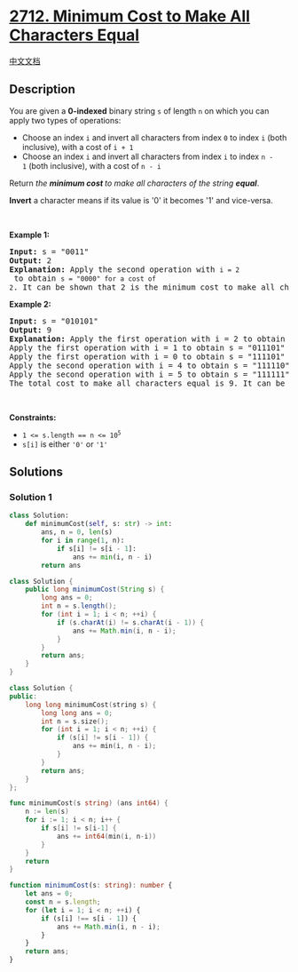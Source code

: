 # [2712. Minimum Cost to Make All Characters Equal](https://leetcode.com/problems/minimum-cost-to-make-all-characters-equal)

[中文文档](/solution/2700-2799/2712.Minimum%20Cost%20to%20Make%20All%20Characters%20Equal/README.md)

<!-- tags:Greedy,String,Dynamic Programming -->

<!-- difficulty:Medium -->

## Description

<p>You are given a <strong>0-indexed</strong> binary string <code>s</code> of length <code>n</code> on which you can apply two types of operations:</p>

<ul>
	<li>Choose an index <code>i</code> and invert all characters from&nbsp;index <code>0</code> to index <code>i</code>&nbsp;(both inclusive), with a cost of <code>i + 1</code></li>
	<li>Choose an index <code>i</code> and invert all characters&nbsp;from&nbsp;index <code>i</code> to index <code>n - 1</code>&nbsp;(both inclusive), with a cost of <code>n - i</code></li>
</ul>

<p>Return <em>the <strong>minimum cost </strong>to make all characters of the string <strong>equal</strong></em>.</p>

<p><strong>Invert</strong> a character means&nbsp;if its value is &#39;0&#39; it becomes &#39;1&#39; and vice-versa.</p>

<p>&nbsp;</p>
<p><strong class="example">Example 1:</strong></p>

<pre>
<strong>Input:</strong> s = &quot;0011&quot;
<strong>Output:</strong> 2
<strong>Explanation:</strong> Apply the second operation with <code>i = 2</code> to obtain <code>s = &quot;0000&quot; for a cost of 2</code>. It can be shown that 2 is the minimum cost to make all characters equal.
</pre>

<p><strong class="example">Example 2:</strong></p>

<pre>
<strong>Input:</strong> s = &quot;010101&quot;
<strong>Output:</strong> 9
<strong>Explanation:</strong> Apply the first operation with i = 2 to obtain s = &quot;101101&quot; for a cost of 3.
Apply the first operation with i = 1 to obtain s = &quot;011101&quot; for a cost of 2. 
Apply the first operation with i = 0 to obtain s = &quot;111101&quot; for a cost of 1. 
Apply the second operation with i = 4 to obtain s = &quot;111110&quot; for a cost of 2.
Apply the second operation with i = 5 to obtain s = &quot;111111&quot; for a cost of 1. 
The total cost to make all characters equal is 9. It can be shown that 9 is the minimum cost to make all characters equal.
</pre>

<p>&nbsp;</p>
<p><strong>Constraints:</strong></p>

<ul>
	<li><code>1 &lt;= s.length == n &lt;= 10<sup>5</sup></code></li>
	<li><code>s[i]</code> is either <code>&#39;0&#39;</code> or <code>&#39;1&#39;</code></li>
</ul>

## Solutions

### Solution 1

<!-- tabs:start -->

```python
class Solution:
    def minimumCost(self, s: str) -> int:
        ans, n = 0, len(s)
        for i in range(1, n):
            if s[i] != s[i - 1]:
                ans += min(i, n - i)
        return ans
```

```java
class Solution {
    public long minimumCost(String s) {
        long ans = 0;
        int n = s.length();
        for (int i = 1; i < n; ++i) {
            if (s.charAt(i) != s.charAt(i - 1)) {
                ans += Math.min(i, n - i);
            }
        }
        return ans;
    }
}
```

```cpp
class Solution {
public:
    long long minimumCost(string s) {
        long long ans = 0;
        int n = s.size();
        for (int i = 1; i < n; ++i) {
            if (s[i] != s[i - 1]) {
                ans += min(i, n - i);
            }
        }
        return ans;
    }
};
```

```go
func minimumCost(s string) (ans int64) {
	n := len(s)
	for i := 1; i < n; i++ {
		if s[i] != s[i-1] {
			ans += int64(min(i, n-i))
		}
	}
	return
}
```

```ts
function minimumCost(s: string): number {
    let ans = 0;
    const n = s.length;
    for (let i = 1; i < n; ++i) {
        if (s[i] !== s[i - 1]) {
            ans += Math.min(i, n - i);
        }
    }
    return ans;
}
```

<!-- tabs:end -->

<!-- end -->
